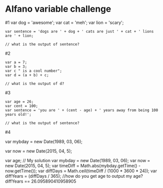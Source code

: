 # Alfano variable challenge

#1
    var dog = 'awesome';
    var cat = 'meh';
    var lion = 'scary';

    var sentence = 'dogs are ' + dog + ' cats are just ' + cat + ' lions are ' + lion;

    // what is the output of sentence?

#2

    var a = 7;
    var b = 3;
    var c " is a cool number";
    var d = (a + b) + c;

    // what is the output of d?

#3  

    var age = 26;
    var cent = 100;
    var sentence = 'you are ' + (cent - age) + ' years away from being 100 years old!';

    // what is the output of sentence?

#4

   var mybday = new Date(1989, 03, 06);
   
   var now = new Date(2015, 04, 5);

   var age;
    // My solution
    var mybday = new Date(1989, 03, 06);
    var now = new Date(2015, 04, 5);
    var timeDiff = Math.abs(mybday.getTime() - now.getTime());
    var diffDays = Math.ceil(timeDiff / (1000 * 3600 * 24)); 
    var diffYears = (diffDays / 365);
   //how do you get age to output my age? diffYears == 26.095890410958905
